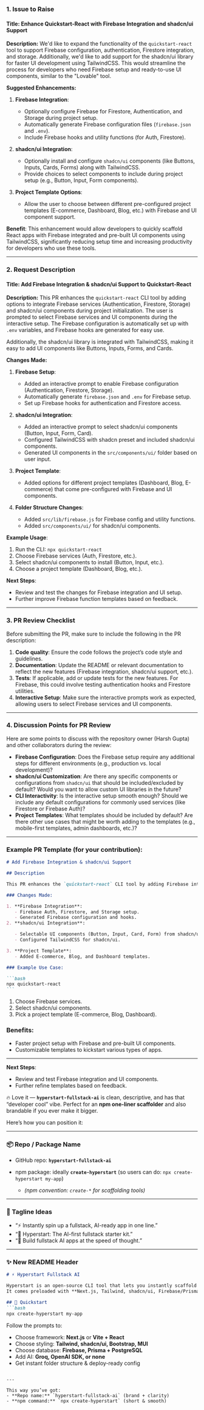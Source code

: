 ### 1. **Issue to Raise**

#### Title: **Enhance Quickstart-React with Firebase Integration and shadcn/ui Support**

**Description:**
We'd like to expand the functionality of the `quickstart-react` tool to support Firebase configuration, authentication, Firestore integration, and storage. Additionally, we'd like to add support for the shadcn/ui library for faster UI development using TailwindCSS. This would streamline the process for developers who need Firebase setup and ready-to-use UI components, similar to the "Lovable" tool.

**Suggested Enhancements:**

1. **Firebase Integration**:

   - Optionally configure Firebase for Firestore, Authentication, and Storage during project setup.
   - Automatically generate Firebase configuration files (`firebase.json` and `.env`).
   - Include Firebase hooks and utility functions (for Auth, Firestore).

2. **shadcn/ui Integration**:

   - Optionally install and configure `shadcn/ui` components (like Buttons, Inputs, Cards, Forms) along with TailwindCSS.
   - Provide choices to select components to include during project setup (e.g., Button, Input, Form components).

3. **Project Template Options**:

   - Allow the user to choose between different pre-configured project templates (E-commerce, Dashboard, Blog, etc.) with Firebase and UI component support.

**Benefit**:
This enhancement would allow developers to quickly scaffold React apps with Firebase integrated and pre-built UI components using TailwindCSS, significantly reducing setup time and increasing productivity for developers who use these tools.

---

### 2. **Request Description**

#### Title: **Add Firebase Integration & shadcn/ui Support to Quickstart-React**

**Description:**
This PR enhances the `quickstart-react` CLI tool by adding options to integrate Firebase services (Authentication, Firestore, Storage) and shadcn/ui components during project initialization. The user is prompted to select Firebase services and UI components during the interactive setup. The Firebase configuration is automatically set up with `.env` variables, and Firebase hooks are generated for easy use.

Additionally, the shadcn/ui library is integrated with TailwindCSS, making it easy to add UI components like Buttons, Inputs, Forms, and Cards.

**Changes Made:**

1. **Firebase Setup**:

   - Added an interactive prompt to enable Firebase configuration (Authentication, Firestore, Storage).
   - Automatically generate `firebase.json` and `.env` for Firebase setup.
   - Set up Firebase hooks for authentication and Firestore access.

2. **shadcn/ui Integration**:

   - Added an interactive prompt to select shadcn/ui components (Button, Input, Form, Card).
   - Configured TailwindCSS with shadcn preset and included shadcn/ui components.
   - Generated UI components in the `src/components/ui/` folder based on user input.

3. **Project Template**:

   - Added options for different project templates (Dashboard, Blog, E-commerce) that come pre-configured with Firebase and UI components.

4. **Folder Structure Changes**:

   - Added `src/lib/firebase.js` for Firebase config and utility functions.
   - Added `src/components/ui/` for shadcn/ui components.

**Example Usage**:

1. Run the CLI: `npx quickstart-react`
2. Choose Firebase services (Auth, Firestore, etc.).
3. Select shadcn/ui components to install (Button, Input, etc.).
4. Choose a project template (Dashboard, Blog, etc.).

**Next Steps**:

- Review and test the changes for Firebase integration and UI setup.
- Further improve Firebase function templates based on feedback.

---

### 3. **PR Review Checklist**

Before submitting the PR, make sure to include the following in the PR description:

1. **Code quality**: Ensure the code follows the project’s code style and guidelines.
2. **Documentation**: Update the README or relevant documentation to reflect the new features (Firebase integration, shadcn/ui support, etc.).
3. **Tests**: If applicable, add or update tests for the new features. For Firebase, this could involve testing authentication hooks and Firestore utilities.
4. **Interactive Setup**: Make sure the interactive prompts work as expected, allowing users to select Firebase services and UI components.

---

### 4. **Discussion Points for PR Review**

Here are some points to discuss with the repository owner (Harsh Gupta) and other collaborators during the review:

- **Firebase Configuration**: Does the Firebase setup require any additional steps for different environments (e.g., production vs. local development)?
- **shadcn/ui Customization**: Are there any specific components or configurations from `shadcn/ui` that should be included/excluded by default? Would you want to allow custom UI libraries in the future?
- **CLI Interactivity**: Is the interactive setup smooth enough? Should we include any default configurations for commonly used services (like Firestore or Firebase Auth)?
- **Project Templates**: What templates should be included by default? Are there other use cases that might be worth adding to the templates (e.g., mobile-first templates, admin dashboards, etc.)?

---

### Example PR Template (for your contribution):

````markdown
# Add Firebase Integration & shadcn/ui Support

## Description

This PR enhances the `quickstart-react` CLI tool by adding Firebase integration (Auth, Firestore, Storage) and shadcn/ui support, which makes it easier to scaffold React apps with pre-configured Firebase services and TailwindCSS components.

### Changes Made:

1. **Firebase Integration**:
   - Firebase Auth, Firestore, and Storage setup.
   - Generated Firebase configuration and hooks.
2. **shadcn/ui Integration**:

   - Selectable UI components (Button, Input, Card, Form) from shadcn/ui.
   - Configured TailwindCSS for shadcn/ui.

3. **Project Template**:
   - Added E-commerce, Blog, and Dashboard templates.

### Example Use Case:

```bash
npx quickstart-react
```
````

1. Choose Firebase services.
2. Select shadcn/ui components.
3. Pick a project template (E-commerce, Blog, Dashboard).

### Benefits:

- Faster project setup with Firebase and pre-built UI components.
- Customizable templates to kickstart various types of apps.

---

**Next Steps**:

- Review and test Firebase integration and UI components.
- Further refine templates based on feedback.


🔥 Love it — **`hyperstart-fullstack-ai`** is clean, descriptive, and has that “developer cool” vibe.
Perfect for an **npm one-liner scaffolder** and also brandable if you ever make it bigger.

Here’s how you can position it:

---

### 📦 Repo / Package Name

* GitHub repo: **`hyperstart-fullstack-ai`**
* npm package: ideally **`create-hyperstart`** (so users can do: `npx create-hyperstart my-app`)

  * *(npm convention: `create-*` for scaffolding tools)*

---

### 🚀 Tagline Ideas

* “⚡ Instantly spin up a fullstack, AI-ready app in one line.”
* “🚀 Hyperstart: The AI-first fullstack starter kit.”
* “🧠 Build fullstack AI apps at the speed of thought.”

---

### ✨ New README Header

````markdown
# ⚡ Hyperstart Fullstack AI

Hyperstart is an open-source CLI tool that lets you instantly scaffold a **fullstack, AI-ready application** with one command.  
It comes preloaded with **Next.js, Tailwind, shadcn/ui, Firebase/Prisma, and AI SDKs** — so you can focus on building, not boilerplate.

## 🚀 Quickstart
```bash
npx create-hyperstart my-app
````

Follow the prompts to:

* Choose framework: **Next.js** or **Vite + React**
* Choose styling: **Tailwind, shadcn/ui, Bootstrap, MUI**
* Choose database: **Firebase, Prisma + PostgreSQL**
* Add AI: **Groq, OpenAI SDK, or none**
* Get instant folder structure & deploy-ready config

```

---

This way you’ve got:  
- **Repo name:** `hyperstart-fullstack-ai` (brand + clarity)  
- **npm command:** `npx create-hyperstart` (short & smooth)  

```
